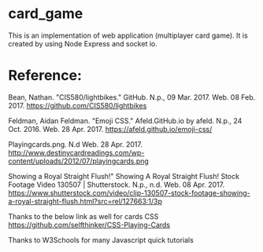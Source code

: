 # card_game
This is an implementation of web application (multiplayer card game). It is created by using Node Express and socket io.


# Reference:

 Bean, Nathan. "CIS580/lightbikes." GitHub. N.p., 09 Mar. 2017. Web. 08 Feb. 2017.
       https://github.com/CIS580/lightbikes
 
 Feldman, Aidan Feldman. "Emoji CSS." Afeld.GitHub.io by afeld. N.p., 24 Oct. 2016. Web. 28 Apr. 2017.
       https://afeld.github.io/emoji-css/
 
 Playingcards.png. N.d Web. 28 Apr. 2017.
       http://www.destinycardreadings.com/wp-content/uploads/2012/07/playingcards.png
 
 Showing a Royal Straight Flush!" Showing A Royal Straight Flush! Stock Footage Video 130507 | Shutterstock.        N.p., n.d. Web. 08 Apr. 2017.
       https://www.shutterstock.com/video/clip-130507-stock-footage-showing-a-royal-straight-flush.html?src=rel/127663:1/3p
       
 Thanks to the below link as well for cards CSS
       https://github.com/selfthinker/CSS-Playing-Cards
 
Thanks to W3Schools for many Javascript quick tutorials 
